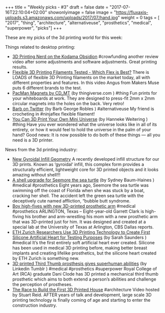 +++
title = "Weekly picks - #3"
draft = false
date = "2017-07-16T22:10:04+02:00"
showonlyimage = false
image = "https://fluxaxis-uploads.s3.amazonaws.com/uploads/2017/07/hand.jpg"
weight = 0
tags = [ "2017", "thing", "architecture", "alternativeuse", "prosthetics", "medical", "superpower",  "picks"]
+++
<!--more-->
These are my picks of the 3d printing world for this week:

Things related to desktop printing:

  - [3D Printing Nerd on the Kodama Obsidion](https://www.youtube.com/watch?v=1aGXhK8DKu4) #crowfunding another review video after some adjustments and software adjustments. Great printing results.
  - [Flexible 3D Printing Filaments Tested - Which Flex is Best?](https://www.youtube.com/watch?v=7wMKp6q9ktE)  There is LOADS of flexible 3D Printing filaments on the market today, all with different properties and features. In this video Angus from Makers Muse puts 6 different brands to the test.
  - [PacMan Magnets by CD_MT](https://www.thingiverse.com/thing:2389375) (by thingiverse.com )  #thing Fun prints for your whiteboards at work. They are designed to press-fit 2mm x 2mm circular magnets into the holes on the back. Very retro!
  - [Barb on Twitter](https://twitter.com/barb_3dprintny/status/883741374331400192) (by Barb George Robles )  #alternativeuse My friend is crocheting in #ninjaflex flexible filament!
  - [You Can 3D Print Your Own Mini Universe](http://www.livescience.com/56714-3d-printed-mini-universe.html) (by Hanneke Weitering )  #thing Have you ever wondered what the universe looks like in all of its entirety, or how it would feel to hold the universe in the palm of your hand? Good news: It is now possible to do both of these things — all you need is a 3D printer.

News from the 3d printing industry:

  - [New Gyroidal Infill Geometry](http://www.fluxaxis.com/whats-cooking/new-gyroidal-infill-geometry/)  A recently developed infill structure for our 3D prints. Known as ‘gyroidal‘ infill, this complex form provides a structurally efficient, lightweight core for 3D printed objects and it looks amazing without shell!!!
  - [A shell upgrade for Seemore the sea turtle](http://www.mndaily.com/article/2017/07/a-shell-upgrade-for-seemore-the-sea-turtle) (by Sydney Baum-Haines )  #medical #prosthetics Eight years ago, Seemore the sea turtle was swimming off the coast of Florida when she was stuck by a boat, cracking her shell.  The accident left the green sea turtle with the deceptively cute named affliction, “bubble butt syndrome.
  - [Boy high-fives with new 3D-printed prosthetic arm](http://www.cbsnews.com/news/3d-printed-prosthetic-university-of-texas-arlington-fab-lab/)  #medical #prosthetics ARLINGTON, Texas – Eight-year-old Garrett Clark is high-fiving his brother and arm-wrestling his mom with a new prosthetic arm that was 3D-printed just for him.  It was designed and created at a special lab at the University of Texas at Arlington, CBS Dallas reports.
  - [ETH Zurich Researchers Use 3D Printing Technology to Create First Silicone Artificial Heart for Testing Purposes](https://3dprint.com/180969/3d-printed-silicone-heart/) (by Sarah Saunders )  #medical It’s the first entirely soft artificial heart ever created. Silicone has been used in medical 3D printing before, making better breast implants and creating lifelike prosthetics, but the silicone heart created by ETH Zurich is something new.
  - [3D printed Third Thumb prosthesis gives superhuman abilities](https://3dprintingindustry.com/news/3d-printed-third-thumb-prosthesis-gives-superhuman-abilities-117602/) (by Linkedin Tumblr )  #medical #prosthetics #superpower Royal College of Art (RCA) graduate Dani Clode has 3D printed a mechanical third thumb prosthetic which aims to both extend a person’s abilities and challenge the perception of prostheses.
  - [The Race to Build the First 3D Printed House](http://www.theb1m.com/video/the-race-to-build-the-first-3d-printed-house)  #architecture Video hosted by Stuart Reid.  AFTER years of talk and development, large scale 3D printing technology is finally coming of age and starting to enter the construction industry.

